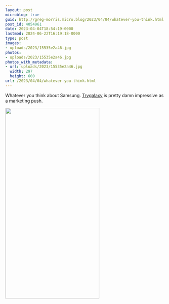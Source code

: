 ```yaml
---
layout: post
microblog: true
guid: http://greg-morris.micro.blog/2023/04/04/whatever-you-think.html
post_id: 4054961
date: 2023-04-04T18:54:19-0000
lastmod: 2024-06-22T16:19:18-0000
type: post
images:
- uploads/2023/15535e2a46.jpg
photos:
- uploads/2023/15535e2a46.jpg
photos_with_metadata:
- url: uploads/2023/15535e2a46.jpg
  width: 297
  height: 600
url: /2023/04/04/whatever-you-think.html
---
```

Whatever you think about Samsung. [Trygalaxy](https://trygalaxy.com/) is pretty damn impressive as a marketing push. 

<img src="uploads/2023/15535e2a46.jpg" width="297" height="600" alt="">
